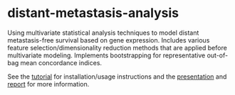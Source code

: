 # distant-metastasis-analysis
Using multivariate statistical analysis techniques to model distant metastasis-free survival based on gene expression. Includes various feature selection/dimensionality reduction methods that are applied before multivariate modeling. Implements bootstrapping for representative out-of-bag mean concordance indices.

See the [tutorial](Tutorial.pdf) for installation/usage instructions and the [presentation](https://docs.google.com/presentation/d/1lEemBuS4GFbm1eU7YyJVqErR7dkMrRXf5ZEclXi-SuM/edit#slide=id.g5d15a37f5c_0_81) and [report](https://docs.google.com/document/d/1cOI-Gg6RzMN7MYigiicl1Zel_MR0_oX0Babph3jTtkI/edit) for more information.
